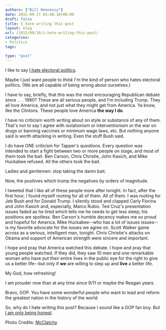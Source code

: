 ```yaml
---
authors: ["Bill Hennessy"]
date: 2015-09-17 03:48:18+00:00
draft: false
title: I hate writing this post
layout: blog
url: /2015/09/16/i-hate-writing-this-post/
categories:
- Politics
tags:

type: "post"
---
```


I like to say [I hate electoral politics](https://hennessysview.com/2015/09/16/i-am-honored-to-question-the-gop-candidates-for-you-and-heritage/).

Maybe I just want people to _think_ I'm the kind of person who hates electoral politics. (We are all capable of being wrong about ourselves.)

I have to say, briefly, that this was the most encouraging Republican debate since . . . 1980? These are all serious people, and I'm including Trump. They all love America, and not just what they might get from America. Ya know, like the Clintons. These people love America **the way I do**.

I have no criticism worth writing about on style or substance of any of them. That's not to say I agree with isolationism or interventionism or the war on drugs or banning vaccines or minimum wage laws, etc. But nothing anyone said is worth attacking in writing. Even the stuff Bush said.

I do have ONE criticism for Tapper's questions. Every question was intended to start a fight between two or more people on stage, and most of them took the bait. Ben Carson, Chris Christie, John Kasich, and Mike Huckabee refused. All the others took the bait.

Ladies and gentlemen: stop taking the damn bait.

Now, the positives which trump the negatives by orders of magnitude.

I tweeted that I like all of these people more after tonight. In fact, after the first hour, I found myself rooting for all of them. All of them. I was rooting for Jeb Bush and for Donald Trump. I silently stood and clapped Carly Fiorina and John Kasich and, especially, Marco Rubio. Ted Cruz's presentation issues faded as he tired which tells me he needs to get less sleep; his positions are spotless. Ben Carson's humble decency makes me so proud and hopeful for America. Mike Huckabee--who has a lot of issues issues--is my favorite advocate for the issues we agree on. Scott Walker game across as a serious, intelligent man, tonight. Chris Christie's attacks on Obama and support of American strength were sincere and important.

I hope and pray that America watched this debate. I hope and pray that young people watched. If they did, they saw 10 men and one remarkable woman who have put their entire lives in the public eye for the right to give us a better life--but only if **we** are willing to step up and **live** a better life.

My God, how refreshing!

I am prouder now than at any time since 9/11 or maybe the Reagan years.

Bravo, GOP. You have some wonderful people who want to lead and reform the greatest nation in the history of the world.

So, why do I hate writing this post? Because I sound like a GOP fan boy. But[ I am only being honest](https://hennessysview.com/2015/09/16/i-am-honored-to-question-the-gop-candidates-for-you-and-heritage/).

Photo Credits: [McClatchy](https://www.mcclatchydc.com/news/politics-government/election/article35479053.html)
